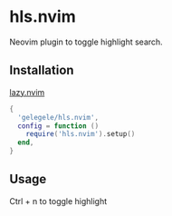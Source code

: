 # hls.nvim

Neovim plugin to toggle highlight search.

## Installation
[lazy.nvim](https://github.com/folke/lazy.nvim)
```lua
{
  'gelegele/hls.nvim',
  config = function ()
    require('hls.nvim').setup()
  end,
}
```

## Usage

Ctrl + n to toggle highlight 
